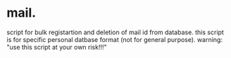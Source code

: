 # mail.
script for bulk registartion and deletion of mail id from database.
this script is for specific personal datbase format (not for general purpose).
warning:
"use this script at your own risk!!!" 
